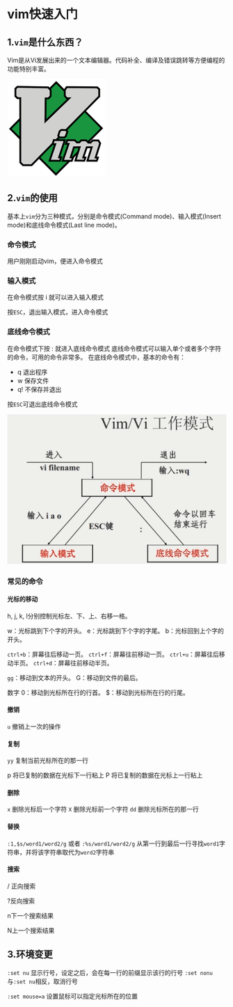 # vim快速入门

## 1.`vim`是什么东西？

Vim是从Vi发展出来的一个文本编辑器。代码补全、编译及错误跳转等方便编程的功能特别丰富。

![VIM](.\vim快速入门.assets\VIM.png)

## 2.`vim`的使用

基本上`vim`分为三种模式，分别是命令模式(Command mode)、输入模式(Insert mode)和底线命令模式(Last line mode)。

### 命令模式

用户刚刚启动vim，便进入命令模式

### 输入模式

在命令模式按 i 就可以进入输入模式

按`ESC`，退出输入模式，进入命令模式

### 底线命令模式

在命令模式下按 : 就进入底线命令模式
底线命令模式可以输入单个或者多个字符的命令，可用的命令非常多。
在底线命令模式中，基本的命令有：

- q 退出程序
- w 保存文件
- q! 不保存并退出

按`ESC`可退出底线命令模式

![image-20210124194922450](.\vim快速入门.assets\image-20210124194922450.png)

### 常见的命令

#### 光标的移动

h, j, k, l分别控制光标左、下、上、右移一格。

w：光标跳到下个字的开头。
e：光标跳到下个字的字尾。
b：光标回到上个字的开头。

`ctrl+b`：屏幕往后移动一页。
`ctrl+f`：屏幕往前移动一页。
`ctrl+u`：屏幕往后移动半页。
`ctrl+d`：屏幕往前移动半页。

`gg`：移动到文本的开头。
   G：移动到文件的最后。

数字 0：移动到光标所在行的行首。
        $：移动到光标所在行的行尾。

#### 撤销

`u` 撤销上一次的操作

#### 复制

`yy` 复制当前光标所在的那一行

p 将已复制的数据在光标下一行粘上
P 将已复制的数据在光标上一行粘上

#### 删除

`x`   删除光标后一个字符
`X`   删除光标前一个字符
`dd` 删除光标所在的那一行

#### 替换

 `:1,$s/word1/word2/g` 或者 `:%s/word1/word2/g` 从第一行到最后一行寻找`word1`字符串，并将该字符串取代为`word2`字符串

#### 搜索

/ 正向搜索

?反向搜索

n下一个搜索结果

N上一个搜索结果

## 3.环境变更

`:set nu`		显示行号，设定之后，会在每一行的前缀显示该行的行号
`:set nonu`	与`:set nu`相反，取消行号

`:set mouse=a` 设置鼠标可以指定光标所在的位置